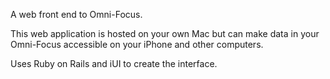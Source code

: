A web front end to Omni-Focus.

This web application is hosted on your own Mac but can make data in your Omni-Focus accessible on your iPhone and other computers.

Uses Ruby on Rails and iUI to create the interface.